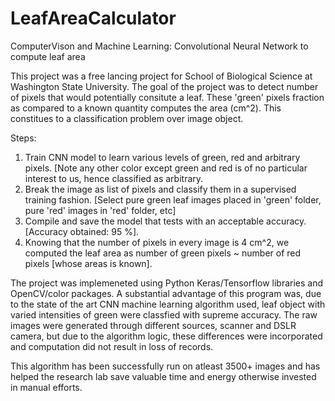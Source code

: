 # LeafAreaCalculator
ComputerVison and Machine Learning: Convolutional Neural Network to compute leaf area

This project was a free lancing project for School of Biological Science at Washington State University.
The goal of the project was to detect number of pixels that would potentially consitute a leaf. These 'green' pixels fraction as compared to a known
quantity computes the area (cm^2). This constitues to a classification problem over image object.

Steps:
1) Train CNN model to learn various levels of green, red and arbitrary pixels. [Note any other color except green and red is of no particular
interest to us, hence classified as arbitrary.
2) Break the image as list of pixels and classify them in a supervised training fashion. [Select pure green leaf images placed in 'green' folder, pure 'red' images in 'red' folder, etc]
3) Compile and save the model that tests with an acceptable accuracy. [Accuracy obtained: 95 %].
4) Knowing that the number of pixels in every image is 4 cm^2, we computed the leaf area as number of green pixels ~ number of red pixels [whose areas is known].

The project was implemeneted using Python Keras/Tensorflow libraries and OpenCV/color packages.
A substantial advantage of this program was, due to the state of the art CNN machine learning algorithm used, leaf object with varied
intensities of green were classfied with supreme accuracy. The raw images were generated through different sources, scanner and DSLR camera,
but due to the algorithm logic, these differences were incorporated and computation did not result in loss of records.

This algorithm has been successfully run on atleast 3500+ images and has helped the research lab save valuable time and energy 
otherwise invested in manual efforts.